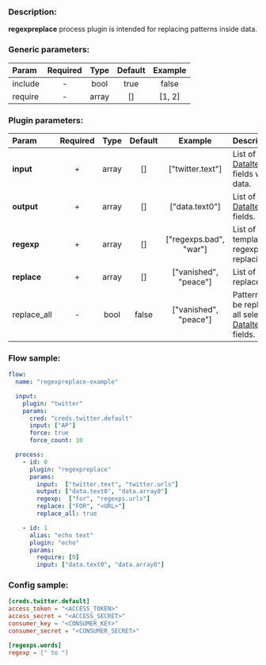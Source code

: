 ### Description:

**regexpreplace** process plugin is intended for replacing patterns
inside data.


### Generic parameters:

| Param   | Required | Type  | Default | Example |
|:--------|:--------:|:-----:|:-------:|:-------:|
| include |    -     | bool  |  true   |  false  |
| require |    -     | array |   []    | [1, 2]  |


### Plugin parameters:

| Param       | Required | Type  | Default |        Example         | Description                                                                                                                 |
|:------------|:--------:|:-----:|:-------:|:----------------------:|:----------------------------------------------------------------------------------------------------------------------------|
| **input**   |    +     | array |   []    |    ["twitter.text"]    | List of [DataItem](https://github.com/livelace/gosquito/blob/master/docs/data.md) fields with data.                         |
| **output**  |    +     | array |   []    |     ["data.text0"]     | List of target [DataItem](https://github.com/livelace/gosquito/blob/master/docs/data.md) fields.                            |
| **regexp**  |    +     | array |   []    | ["regexps.bad", "war"] | List of config templates/raw regexps for replacing.                                                                         |
| **replace** |    +     | array |   []    | ["vanished", "peace"]  | List of replacements.                                                                                                       |
| replace_all |    -     | bool  |  false  | ["vanished", "peace"]  | Patterns must be replaced in all selected [DataItem](https://github.com/livelace/gosquito/blob/master/docs/data.md) fields. |

### Flow sample:

```yaml
flow:
  name: "regexpreplace-example"

  input:
    plugin: "twitter"
    params:
      cred: "creds.twitter.default"
      input: ["AP"]
      force: true
      force_count: 10

  process:
    - id: 0
      plugin: "regexpreplace"
      params:
        input:  ["twitter.text", "twitter.urls"]
        output: ["data.text0", "data.array0"]
        regexp:  ["for", "regexps.urls"]
        replace: ["FOR", "<URL>"]
        replace_all: true

    - id: 1
      alias: "echo text"
      plugin: "echo"
      params:
        require: [0]
        input: ["data.text0", "data.array0"]
```

### Config sample:

```toml
[creds.twitter.default]
access_token = "<ACCESS_TOKEN>"
access_secret = "<ACCESS_SECRET>"
consumer_key = "<CONSUMER_KEY>"
consumer_secret = "<CONSUMER_SECRET>"

[regexps.words]
regexp = [" to "]
```

